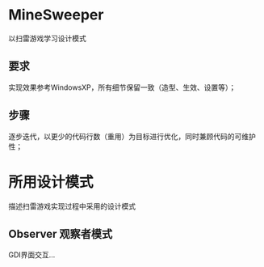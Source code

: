 # MineSweeper
以扫雷游戏学习设计模式

## 要求
实现效果参考WindowsXP，所有细节保留一致（造型、生效、设置等）；

## 步骤
逐步迭代，以更少的代码行数（重用）为目标进行优化，同时兼顾代码的可维护性；

# 所用设计模式
描述扫雷游戏实现过程中采用的设计模式

## Observer 观察者模式
GDI界面交互...
